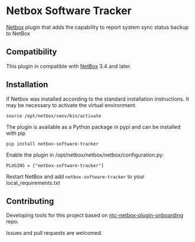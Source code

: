 # Netbox Software Tracker

[Netbox](https://github.com/netbox-community/netbox) plugin that adds the capability to report system sync status backup to NetBox




## Compatibility

This plugin in compatible with [NetBox](https://netbox.readthedocs.org/) 3.4 and later.

## Installation

If Netbox was installed according to the standard installation instructions. It may be necessary to activate the virtual environment.

```
source /opt/netbox/venv/bin/activate
```

The plugin is available as a Python package in pypi and can be installed with pip

```
pip install netbox-software-tracker
```
Enable the plugin in /opt/netbox/netbox/netbox/configuration.py:
```
PLUGINS = ["netbox-software-tracker"]
```
Restart NetBox and add `netbox-software-tracker` to your local_requirements.txt



## Contributing
Developing tools for this project based on [ntc-netbox-plugin-onboarding](https://github.com/networktocode/ntc-netbox-plugin-onboarding) repo.

Issues and pull requests are welcomed.
